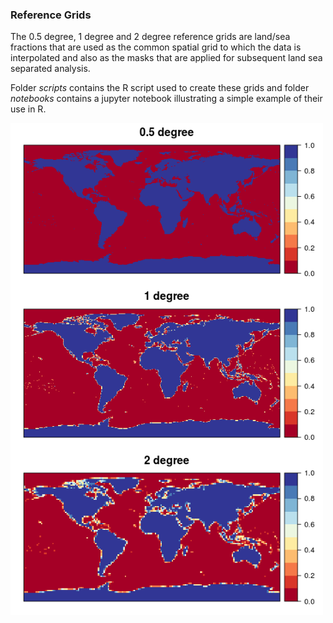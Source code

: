 
### Reference Grids

The 0.5 degree, 1 degree and 2 degree reference grids are land/sea fractions that are used as the common spatial grid to which the data is interpolated and also as the masks that are applied for subsequent land sea separated analysis. 

Folder *scripts* contains the R script used to create these grids and folder *notebooks* contains a jupyter notebook illustrating a simple example of their use in R. 

<img src="/man/reference_grids.png" alt="" width="500" />
